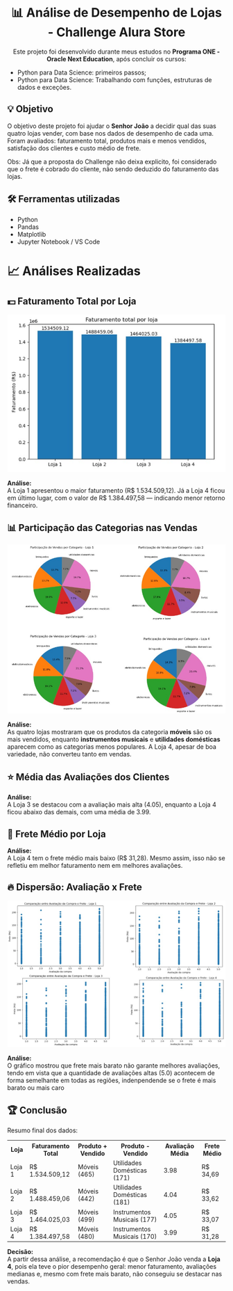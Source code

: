 <h1 align="center">📊 Análise de Desempenho de Lojas - Challenge Alura Store</h1> <p align="center"> Este projeto foi desenvolvido durante meus estudos no <strong>Programa ONE - Oracle Next Education</strong>, após concluir os cursos:<br> <ul> <li>Python para Data Science: primeiros passos;</li> <li>Python para Data Science: Trabalhando com funções, estruturas de dados e exceções.</li> </ul> </p>
<h2>💡 Objetivo</h2> 
<p>O objetivo deste projeto foi ajudar o <strong>Senhor João</strong> a decidir qual das suas quatro lojas vender, com base nos dados de desempenho de cada uma. Foram avaliados: faturamento total, produtos mais e menos vendidos, satisfação dos clientes e custo médio de frete.</p>
<p> Obs: Já que a proposta do Challenge não deixa explicito, foi considerado que o frete é cobrado do cliente, não sendo deduzido do faturamento das lojas.</p>

<h2>🛠️ Ferramentas utilizadas</h2> <ul> <li>Python</li> <li>Pandas</li> <li>Matplotlib</li> <li>Jupyter Notebook / VS Code </li> </ul>

<h1>📈 Análises Realizadas</h1> 
<h2>💵 Faturamento Total por Loja</h2> 
<p align="center"><em><img src="https://github.com/heloisa-azevedo/Challenge-Alura-Store/blob/main/img/Faturamento_total_por_loja.jpg" alt="Teste"></em></p> <p> <strong>Análise:</strong> <br> A Loja 1 apresentou o maior faturamento (R$ 1.534.509,12). Já a Loja 4 ficou em último lugar, com o valor de R$ 1.384.497,58 — indicando menor retorno financeiro. </p>

<h2>📊 Participação das Categorias nas Vendas</h2> 
<p align="center"><em><img src="https://github.com/heloisa-azevedo/Challenge-Alura-Store/blob/main/img/Participacao_vendas_por_categoria.jpg" alt="Teste"></em></p> <p> <strong>Análise:</strong> <br> As quatro lojas mostraram que os produtos da categoria <strong>móveis</strong> são os mais vendidos, enquanto <strong>instrumentos musicais</strong> e <strong>utilidades domésticas</strong> aparecem como as categorias menos populares. A Loja 4, apesar de boa variedade, não converteu tanto em vendas. </p>

<h2>⭐ Média das Avaliações dos Clientes</h2> 
<p> <strong>Análise:</strong> <br> A Loja 3 se destacou com a avaliação mais alta (4.05), enquanto a Loja 4 ficou abaixo das demais, com uma média de 3.99. </p>

<h2>🚚 Frete Médio por Loja</h2> 
<p> <strong>Análise:</strong> <br> A Loja 4 tem o frete médio mais baixo (R$ 31,28). Mesmo assim, isso não se refletiu em melhor faturamento nem em melhores avaliações. </p>

<h2>🔥 Dispersão: Avaliação x Frete</h2> 
<p align="center"><em><img src="https://github.com/heloisa-azevedo/Challenge-Alura-Store/blob/main/img/Comparacao_avaliacao_frete.jpg" alt="Teste"></em></p> <p> <strong>Análise:</strong> <br> O gráfico mostrou que frete mais barato não garante melhores avaliações, tendo em vista que a quantidade de avaliações altas (5.0) acontecem de forma semelhante em todas as regiões, indenpendende se o frete é mais barato ou mais caro  </p>

<h2>🏆 Conclusão</h2> 
<p>Resumo final dos dados:</p> 
<table> <tr> <th>Loja</th> <th>Faturamento Total</th> <th>Produto + Vendido</th> <th>Produto - Vendido</th> <th>Avaliação Média</th> <th>Frete Médio</th> </tr> <tr> <td>Loja 1</td> <td>R$ 1.534.509,12</td> <td>Móveis (465)</td> <td>Utilidades Domésticas (171)</td> <td>3.98</td> <td>R$ 34,69</td> </tr> <tr> <td>Loja 2</td> <td>R$ 1.488.459,06</td> <td>Móveis (442)</td> <td>Utilidades Domésticas (181)</td> <td>4.04</td> <td>R$ 33,62</td> </tr> <tr> <td>Loja 3</td> <td>R$ 1.464.025,03</td> <td>Móveis (499)</td> <td>Instrumentos Musicais (177)</td> <td>4.05</td> <td>R$ 33,07</td> </tr> <tr> <td>Loja 4</td> <td>R$ 1.384.497,58</td> <td>Móveis (480)</td> <td>Instrumentos Musicais (170)</td> <td>3.99</td> <td>R$ 31,28</td> </tr> </table> <p><strong>Decisão:</strong><br> A partir dessa análise, a recomendação é que o Senhor João venda a <strong>Loja 4</strong>, pois ela teve o pior desempenho geral: menor faturamento, avaliações medianas e, mesmo com frete mais barato, não conseguiu se destacar nas vendas. </p>
